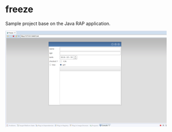 # freeze
Sample project base on the Java RAP application. 

![Result screen shot:](https://github.com/caibw/freeze/blob/master/result/freeze-result.png)